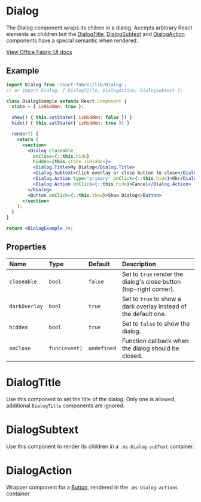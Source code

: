 # Dialog

The Dialog component wraps its chilren in a dialog. Accepts arbitrary React elements as children but
the [DialogTitle](#dialogtitle), [DialogSubtext](#dialogsubtext) and [DialogAction](#dialogaction) components
have a special semantic when rendered.

<a href="http://dev.office.com/fabric/components/Dialog" target="_blank">View Office Fabric UI docs</a>

## Example <!-- EXAMPLE -->
```jsx
import Dialog from 'react-fabric/lib/Dialog';
// or import Dialog, { DialogTitle, DialogAction, DialogSubtext };

class DialogExample extends React.Component {
  state = { isHidden: true };

  show() { this.setState({ isHidden: false }) }
  hide() { this.setState({ isHidden: true }) }

  render() {
    return (
      <section>
        <Dialog closeable
          onClose={::this.hide}
          hidden={this.state.isHidden}>
          <Dialog.Title>My Dialog</Dialog.Title>
          <Dialog.Subtext>Click overlay or close button to close</Dialog.Subtext>
          <Dialog.Action type="primary" onClick={::this.hide}>Ok</Dialog.Action>
          <Dialog.Action onClick={::this.hide}>Cancel</Dialog.Action>
        </Dialog>
        <Button onClick={::this.show}>Show Dialog</Button>
      </section>
    );
  }
}

return <DialogExample />;
```

## Properties

| Name          | Type          | Default     | Description                                                        |
| :-----        | :-----        | :-----      | :-----                                                             |
| `closeable`   | `bool`        | `false`     | Set to `true` render the dialog's close button (top-right corner). |
| `darkOverlay` | `bool`        | `true`      | Set to `true` to show a dark overlay instead of the default one.   |
| `hidden`      | `bool`        | `true`      | Set to `false` to show the dialog.                                 |
| `onClose`     | `func(event)` | `undefined` | Function callback when the dialog should be closed.                |

# DialogTitle

Use this component to set the title of the dialog. Only one is allowed, additional `DialogTitle` components are ignored.

# DialogSubtext

Use this component to render its children in a `.ms-Dialog-subText` container.

# DialogAction

Wrapper component for a [Button](/components/Button), rendered in the `.ms-Dialog-actions` container.

